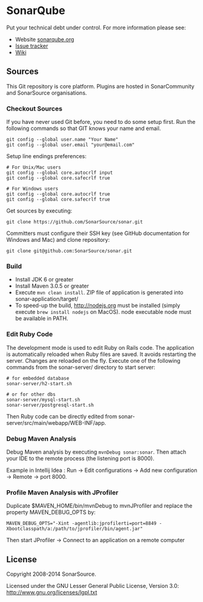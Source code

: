 # SonarQube

Put your technical debt under control. For more information please see:

* Website [sonarqube.org][1]
* [Issue tracker][2]
* [Wiki][3]

## Sources

This Git repository is core platform. Plugins are hosted in SonarCommunity and SonarSource organisations.

### Checkout Sources

If you have never used Git before, you need to do some setup first. Run the following commands so that GIT knows your name and email.

    git config --global user.name "Your Name"
    git config --global user.email "your@email.com"

Setup line endings preferences:

    # For Unix/Mac users
    git config --global core.autocrlf input
    git config --global core.safecrlf true

    # For Windows users
    git config --global core.autocrlf true
    git config --global core.safecrlf true

Get sources by executing:

    git clone https://github.com/SonarSource/sonar.git
    
Committers must configure their SSH key (see GitHub documentation for Windows and Mac) and clone repository:

    git clone git@github.com:SonarSource/sonar.git

### Build

* Install JDK 6 or greater
* Install Maven 3.0.5 or greater
* Execute `mvn clean install`. ZIP file of application is generated into sonar-application/target/
* To speed-up the build, http://nodejs.org must be installed (simply execute `brew install nodejs` on MacOS). node executable node must be available in PATH.

### Edit Ruby Code

The development mode is used to edit Ruby on Rails code. The application is automatically reloaded when Ruby files are saved. It avoids restarting the server. Changes are reloaded on the fly. Execute one of the following commands from the sonar-server/ directory to start server:

    # for embedded database
    sonar-server/h2-start.sh
    
    # or for other dbs
    sonar-server/mysql-start.sh
    sonar-server/postgresql-start.sh

Then Ruby code can be directly edited from sonar-server/src/main/webapp/WEB-INF/app.

### Debug Maven Analysis

Debug Maven analysis by executing `mvnDebug sonar:sonar`. Then attach your IDE to the remote process (the listening port is 8000).

Example in Intellij Idea : Run -> Edit configurations -> Add new configuration -> Remote -> port 8000.

### Profile Maven Analysis with JProfiler

Duplicate $MAVEN_HOME/bin/mvnDebug to mvnJProfiler and replace the property MAVEN_DEBUG_OPTS by:

    MAVEN_DEBUG_OPTS="-Xint -agentlib:jprofilerti=port=8849 -Xbootclasspath/a:/path/to/jprofiler/bin/agent.jar"

Then start JProfiler -> Connect to an application on a remote computer

## License

Copyright 2008-2014 SonarSource.

Licensed under the GNU Lesser General Public License, Version 3.0: http://www.gnu.org/licenses/lgpl.txt

 [1]: http://www.sonarqube.org/
 [2]: http://jira.codehaus.org/browse/SONAR
 [3]: http://docs.codehaus.org/display/SONAR
 
